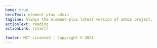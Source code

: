 ```yaml
---
home: true
heroText: element-plus-admin
tagline: Always the element-plus latest version of admin project.
actionText: reading
actionLink: /start/

footer: MIT Licensed | Copyright © 2021
---
```

